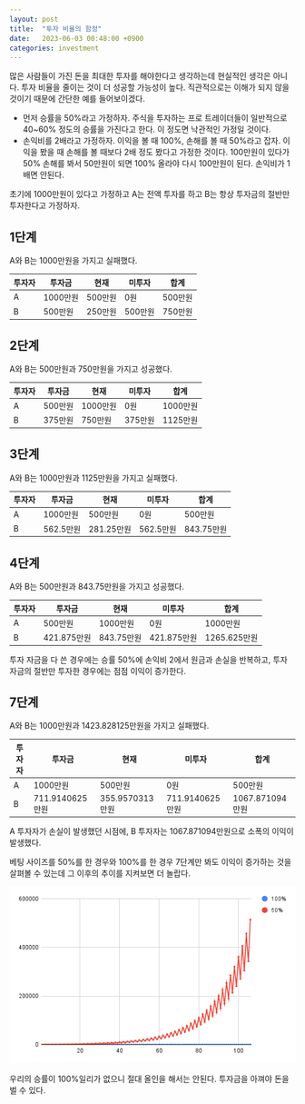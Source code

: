 ```yaml
---
layout: post
title:  "투자 비율의 함정"
date:   2023-06-03 00:48:00 +0900
categories: investment
---
```


많은 사람들이 가진 돈을 최대한 투자를 해야한다고 생각하는데 현실적인 생각은 아니다. 투자 비율을 줄이는 것이 더 성공할 가능성이 높다. 직관적으로는 이해가 되지 않을 것이기 때문에 간단한 예를 들어보이겠다.

 * 먼저 승률을 50%라고 가정하자. 주식을 투자하는 프로 트레이더들이 일반적으로 40~60% 정도의 승률을 가진다고 한다. 이 정도면 낙관적인 가정일 것이다.
 * 손익비를 2배라고 가정하자. 이익을 볼 때 100%, 손해를 볼 때 50%라고 잡자. 이익을 봤을 때 손해를 볼 때보다 2배 정도 봤다고 가정한 것이다. 100만원이 있다가 50% 손해를 봐서 50만원이 되면 100% 올라야 다시 100만원이 된다. 손익비가 1배면 안된다.

초기에 1000만원이 있다고 가정하고 A는 전액 투자를 하고 B는 항상 투자금의 절반만 투자한다고 가정하자.

## 1단계

A와 B는 1000만원을 가지고 실패했다.

| 투자자 | 투자금  | 현재    | 미투자  | 합계     |
|--------|---------|--------|---------|---------|
| A      | 1000만원| 500만원 | 0원     | 500만원 |
| B      | 500만원 | 250만원 | 500만원 | 750만원 |

## 2단계

A와 B는 500만원과 750만원을 가지고 성공했다.

| 투자자 | 투자금  | 현재     | 미투자  | 합계     |
|--------|---------|---------|---------|---------|
| A      | 500만원 | 1000만원 | 0원     | 1000만원 |
| B      | 375만원 | 750만원 | 375만원  | 1125만원 |

## 3단계

A와 B는 1000만원과 1125만원을 가지고 실패했다.

| 투자자 | 투자금  | 현재     | 미투자  | 합계     |
|--------|---------|---------|---------|---------|
| A      | 1000만원 | 500만원 | 0원     | 500만원 |
| B      | 562.5만원 | 281.25만원 | 562.5만원  | 843.75만원 |

## 4단계

A와 B는 500만원과 843.75만원을 가지고 성공했다.

| 투자자 | 투자금  | 현재     | 미투자  | 합계     |
|--------|---------|---------|---------|---------|
| A      | 500만원 | 1000만원 | 0원     | 1000만원 |
| B      | 421.875만원 | 843.75만원 | 421.875만원  | 1265.625만원 |

투자 자금을 다 쓴 경우에는 승률 50%에 손익비 2에서 원금과 손실을 반복하고, 투자 자금의 절반만 투자한 경우에는 점점 이익이 증가한다.

## 7단계

A와 B는 1000만원과 1423.828125만원을 가지고 실패했다.

| 투자자 | 투자금  | 현재     | 미투자  | 합계     |
|--------|---------|---------|---------|---------|
| A      | 1000만원 | 500만원 | 0원     | 500만원 |
| B      | 711.9140625만원 | 355.9570313만원 | 711.9140625만원  | 1067.871094만원 |

A 투자자가 손실이 발생했던 시점에, B 투자자는 1067.871094만원으로 소폭의 이익이 발생했다.

베팅 사이즈를 50%를 한 경우와 100%를 한 경우 7단계만 봐도 이익이 증가하는 것을 살펴볼 수 있는데 그 이후의 추이를 지켜보면 더 놀랍다.

![베팅 사이즈](/assets/betting-size.png)

우리의 승률이 100%일리가 없으니 절대 올인을 해서는 안된다. 투자금을 아껴야 돈을 벌 수 있다.
